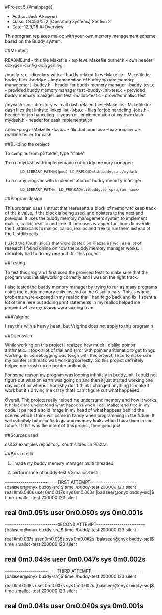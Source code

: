 #Project 5 {#mainpage}

* Author: Badr Al-aseeri
* Class: CS453/552 [Operating Systems] Section 2
* Date: 12/9/16
##Overview

This program replaces malloc with your own memory management 
scheme based on the Buddy system.

##Manifest

README.md - this file
Makefile - top level Makefile
ourhdr.h - own header
doxygen-config
doxygen.log 

/buddy-src - directory with all buddy related files
-Makefile - Makefile for buddy files
-buddy.c - implementation of buddy system memory management
-buddy.h - header for buddy memory manager
-buddy-test.c - provided buddy memory manager test
-buddy-unit-test.c - provided buddy memory manager unit test
-malloc-test.c - provided malloc test

/mydash-src - directory with all dash related files
-Makefile - Makefile for dash files that links to linked list
-jobs.c - files for job handeling
-jobs.h - header for job handeling
-mydash.c - implementaion of my own dash
-mydash.h - header for dash implementation 

/other-progs
-Makefile
-loop.c - file that runs loop
-test-readline.c - readline tester for dash

##Building the project

To compile:
            from p5 folder, type "make"

To run mydash with implementation of buddy memory manager:

           LD_LIBRARY_PATH=$(pwd) LD_PRELOAD=libbuddy.so ./mydash 

To run any program with implementation of buddy memory manager:

		   LD_LIBRARY_PATH=. LD_PRELOAD=libbuddy.so <program name>

##Program design

This program uses a struct that represents a block of memory to keep track
of the k value, if the block is being used, and pointers to the next and previous.
It uses the buddy memory management system to implement malloc, calloc, realloc and free.
It then uses wrapper functions to overide the C stdlib calls to malloc, calloc, realloc and free
to run them instead of the C stdlib calls.

I used the Knuth slides that were posted on Piazza as well as a lot of research I found online
on how the buddy memory manager works. I definitely had to do my research for this project. 

##Testing

To test this program I first used the provided tests to make sure 
that the program was initiallyworking correctly and I was on the right track.  

I also tested the buddy memory manager by trying to run as many programs using the buddy memory 
calls instead of the C stdlib calls. This is where problems were exposed in my realloc that I had
to go back and fix. I spent a lot of time here but adding print statements in my realloc helped me
pinpoint where my issues were coming from.

###Valgrind

I say this with a heavy heart, but Valgrind does not apply to this program :(

##Discussion

While working on this project I realized how much I dislike pointer arithmatic. It took
a lot of trial and error with pointer arithmatic to get things working. Since debugging
was tough with this project, I had to make sure my pointer arithmatic was working correctly.
So this project definitely helped me brush up on pointer arithmatic.

For some reason my program was looping infinitely in buddy_init. I could not figure out
what on earth was going on and then it just started working one day out of no where. 
I honestly don't think I changed anything to make it work but it's driving me crazy
that I can't figure out what happened. 

Overall, This project really helped me understand memory and how it works. It helped me
understand what happens when I call malloc and free in my code. It painted a solid
image in my head of what happens behind the scenes which I think will come in handy
when programming in the future. It will definitely help me fix bugs and memory leaks
when I face them in the future. If that was the intent of this project, then good job!

##Sources used

cs453 examples repository.
Knuth slides on Piazza.

##Extra credit

1) I made my buddy memory manager multi threaded

2) performance of buddy-test VS malloc-test: 

---------------------------FIRST ATTEMPT------------------------
[balaseer@onyx buddy-src]$ time ./buddy-test 200000 123 silent 											
real	0m0.040s
user	0m0.037s
sys	0m0.003s
[balaseer@onyx buddy-src]$ time ./malloc-test 200000 123 silent

real	0m0.051s
user	0m0.050s
sys	0m0.001s
----------------------------------------------------------------


---------------------------SECOND ATTEMPT-------------------------
[balaseer@onyx buddy-src]$ time ./buddy-test 200000 123 silent

real	0m0.037s
user	0m0.035s
sys	0m0.002s
[balaseer@onyx buddy-src]$ time ./malloc-test 200000 123 silent

real	0m0.049s
user	0m0.047s
sys	0m0.002s
-------------------------------------------------------------------


---------------------------THIRD ATTEMPT---------------------------
[balaseer@onyx buddy-src]$ time ./buddy-test 200000 123 silent

real	0m0.038s
user	0m0.037s
sys	0m0.002s
[balaseer@onyx buddy-src]$ time ./malloc-test 200000 123 silent

real	0m0.041s
user	0m0.040s
sys	0m0.001s
-------------------------------------------------------------------
